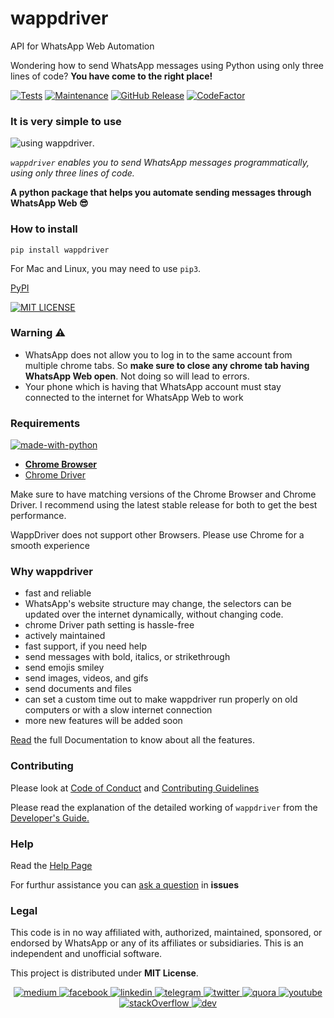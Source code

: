 # wappdriver

API for WhatsApp Web Automation


Wondering how to send WhatsApp messages using Python using only three lines of code? **You have come to the right place!**


[![Tests](https://img.shields.io/badge/tests-passing-green)](https://aahnik.github.io/wappdriver/docs/Tests.html)
[![Maintenance](https://img.shields.io/maintenance/yes/2020)](https://github.com/aahnik/wappdriver/graphs/commit-activity)
[![GitHub Release](https://img.shields.io/github/v/release/aahnik/wappdriver)](https://github.com/aahnik/wappdriver/releases)
[![CodeFactor](https://www.codefactor.io/repository/github/aahnik/wappdriver/badge)](https://www.codefactor.io/repository/github/aahnik/wappdriver)



### It is very simple to use

![using wappdriver](https://raw.githubusercontent.com/aahnik/wappdriver/main/docs/images/wappdriver.png).

_`wappdriver` enables you to send WhatsApp messages programmatically, using only three lines of code._


**A python package that helps you automate sending messages through WhatsApp Web 😎**


### How to install 

```
pip install wappdriver
```

For Mac and Linux, you may need to use `pip3`.

[PyPI](https://pypi.org/project/wappdriver/)

[![MIT LICENSE](https://img.shields.io/pypi/l/ansicolortags.svg)](/LICENSE)

### Warning ⚠️

- WhatsApp does not allow you to log in to the same account from multiple chrome tabs.
  So **make sure to close any chrome tab having WhatsApp Web open**. Not doing so will lead to errors.
- Your phone which is having that WhatsApp account must stay connected to the internet for WhatsApp Web to work

### Requirements

[![made-with-python](https://img.shields.io/badge/Made%20with-Python-1f425f.svg)](https://www.python.org/)

- **[Chrome Browser](https://www.google.com/chrome/)**
- [Chrome Driver](https://chromedriver.chromium.org/)

Make sure to have matching versions of the Chrome Browser and Chrome Driver.
I recommend using the latest stable release for both to get the best performance.

WappDriver does not support other Browsers. Please use Chrome for a smooth experience

### Why wappdriver

- fast and reliable
- WhatsApp's website structure may change, the selectors can be updated over the internet dynamically, without changing code.
- chrome Driver path setting is hassle-free
- actively maintained
- fast support, if you need help
- send messages with bold, italics, or strikethrough
- send emojis smiley
- send images, videos, and gifs
- send documents and files
- can set a custom time out  to make wappdriver run properly on old computers or with a slow internet connection
- more new features will be added soon

[Read](https://aahnik.github.io/wappdriver/docs/Documentation.html) the full Documentation to know about all the features.




### Contributing

Please look at [Code of Conduct](https://github.com/aahnik/wappdriver/blob/master/.github/CODE_OF_CONDUCT.md#contributor-covenant-code-of-conduct) and [Contributing Guidelines](https://github.com/aahnik/wappdriver/blob/master/.github/CONTRIBUTING.md#how-to-contribute-to-wappdriver-)

Please read the explanation of the detailed working of `wappdriver` from the [Developer's Guide.](https://aahnik.github.io/wappdriver/For_Developers/)

### Help

Read the [Help Page](https://aahnik.github.io/wappdriver/help/)

For furthur assistance you can [ask a question]() in **issues**


### Legal

This code is in no way affiliated with, authorized, maintained, sponsored, or endorsed by WhatsApp or any of its affiliates or subsidiaries. This is an independent and unofficial software. 

This project is distributed under **MIT License**.


<center>
    
<a href="https://medium.com/@aahnikdaw/how-to-send-a-whatsapp-message-reliably-in-only-3-lines-of-code-python-53201e9c09f3"> <img src="https://github.com/aahnik/aahnik/blob/master/social_media_logos/medium.png?raw=true" alt="medium"> </a>
<a href="https://www.facebook.com/aahnik.daw"> <img src="https://github.com/aahnik/aahnik/blob/master/social_media_logos/facebook.png?raw=true" alt="facebook"> </a>
<a href="https://www.linkedin.com/in/aahnik-daw-067a011b3/"> <img src="https://github.com/aahnik/aahnik/blob/master/social_media_logos/linkedin.png?raw=true" alt="linkedin"> </a>
 <a href="https://t.me/AahniKDaw"> <img src="https://github.com/aahnik/aahnik/blob/master/social_media_logos/telegram.png?raw=true" alt="telegram"> </a>
<a href="https://twitter.com/AahnikD"> <img src="https://github.com/aahnik/aahnik/blob/master/social_media_logos/twitter.png?raw=true" alt="twitter"> </a>
<a href="https://www.quora.com/profile/Aahnik-Daw"> <img src="https://github.com/aahnik/aahnik/blob/master/social_media_logos/quora.png?raw=true" alt="quora"> </a>
<a href="https://www.youtube.com/channel/UCcEbN0d8iLTB6ZWBE_IDugg"> <img src="https://github.com/aahnik/aahnik/blob/master/social_media_logos/youtube.png?raw=true" alt="youtube"> </a>
<a href="https://stackoverflow.com/users/13523305/aahnik-daw"> <img src="https://github.com/aahnik/aahnik/blob/master/social_media_logos/stackOverflow.png?raw=true" alt="stackOverflow"> </a> <a href="https://dev.to/aahnik/how-to-send-a-whatsapp-message-reliably-in-only-3-lines-of-code-python-hld"> <img  src="https://github.com/aahnik/aahnik/blob/master/social_media_logos/dev.png?raw=true" alt="dev"> </a>
    
</center>
